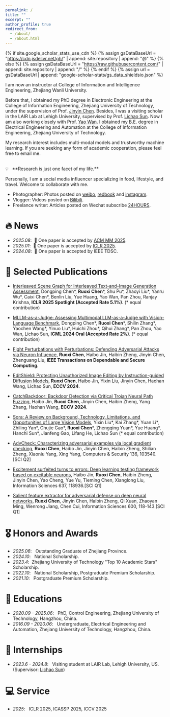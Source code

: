 ```yaml
---
permalink: /
title: ""
excerpt: ""
author_profile: true
redirect_from: 
  - /about/
  - /about.html
---
```


{% if site.google_scholar_stats_use_cdn %}
{% assign gsDataBaseUrl = "https://cdn.jsdelivr.net/gh/" | append: site.repository | append: "@" %}
{% else %}
{% assign gsDataBaseUrl = "https://raw.githubusercontent.com/" | append: site.repository | append: "/" %}
{% endif %}
{% assign url = gsDataBaseUrl | append: "google-scholar-stats/gs_data_shieldsio.json" %}

<span class='anchor' id='about-me'></span>

I am now an instructor at College of Information and Intelligence Engineering, Zhejiang Wanli University. 

Before that, I obtained my PhD degree in Electronic Engineering at the College of Information Engineering, Zhejiang University of Technology, under the supervision of Prof. [Jinyin Chen](http://121.196.145.171:8080/chenjinyin/). Besides, I was a visiting scholar in the LAIR Lab at Lehigh University, supervised by Prof. [Lichao Sun](https://lichao-sun.github.io/). Now I am also working closely with Prof. [Yao Wan](https://scholar.google.com/citations?user=c3MtqtMAAAAJ&hl=en).
I obtained my B.E. degree in Electrical Engineering and Automation at the College of Information Engineering, Zhejiang University of Technology.

My research interest includes multi-modal models and trustworthy machine learning. If you are seeking any form of academic cooperation, please feel free to email me.

<br/>
💡 &nbsp; **Research is just one facet of my life.** 

Personally, I am a social media influencer specializing in food, lifestyle, and travel. Welcome to collaborate with me.
- Photographer: Photos posted on [weibo](https://weibo.com/u/2900962381), [redbook](https://www.xiaohongshu.com/user/profile/5f30dfc3000000000100bb43?xhsshare=CopyLink&appuid=61bc33570000000010006e41&apptime=1716239785) and [instagram](https://www.instagram.com/dipsy0830?igsh=MXFkb3IycmcyY2RlYQ%3D%3D&utm_source=qr).
- Vlogger: Videos posted on [Bilibili](https://b23.tv/qs3fDIC).
- Freelance writer: Articles posted on Wechat subscribe [24HOURS](https://mp.weixin.qq.com/s/g2YgkbGvIrCevYSiA6IVEA).

# 🔥 News
- *2025.08*: &nbsp;🎉 One paper is accepted by [ACM MM 2025](https://acmmm2025.org/).
- *2025.01*: &nbsp;🎉 One paper is accepted by [ICLR 2025](https://iclr.cc/virtual/2025/papers.html).
- *2024.08*: &nbsp;🎉 One paper is accepted by IEEE TDSC.

# 📝 Selected Publications 

- [Interleaved Scene Graph for Interleaved Text-and-Image Generation Assessment](https://arxiv.org/pdf/2411.17188), Dongping Chen\*, **Ruoxi Chen**\*, Shu Pu\*, Zhaoyi Liu\*, Yanru Wu\*, Caixi Chen\*, Benlin Liu, Yue Huang, Yao Wan, Pan Zhou, Ranjay Krishna, **ICLR 2025 Spotlight  (Accepted Rate 5.1%)**. (\* equal contribution)
- [MLLM-as-a-Judge: Assessing Multimodal LLM-as-a-Judge with Vision-Language Benchmark](https://arxiv.org/pdf/2402.04788), Dongping Chen\*, **Ruoxi Chen**\*, Shilin Zhang\*, Yaochen Wang\*, Yinuo Liu\*, Huichi Zhou\*, Qihui Zhang\*, Pan Zhou, Yao Wan, Lichao Sun, **ICML 2024 Oral (Accepted Rate 2%)**. (\* equal contribution)
- [Fight Perturbations with Perturbations: Defending Adversarial Attacks via Neuron Influence](https://ieeexplore.ieee.org/abstract/document/10640242), **Ruoxi Chen**, Haibo Jin, Haibin Zheng, Jinyin Chen, Zhenguang Liu, **IEEE Transactions on Dependable and Secure Computing**.
- [EditShield: Protecting Unauthorized Image Editing by Instruction-guided Diffusion Models](https://arxiv.org/pdf/2311.12066), **Ruoxi Chen**, Haibo Jin, Yixin Liu, Jinyin Chen, Haohan Wang, Lichao Sun, **ECCV 2024**.
- [CatchBackdoor: Backdoor Detection via Critical Trojan Neural Path Fuzzing](https://www.ecva.net/papers/eccv_2024/papers_ECCV/papers/06326.pdf), Haibo Jin, **Ruoxi Chen**, Jinyin Chen, Haibin Zheng, Yang Zhang, Haohan Wang, **ECCV 2024**.

- [Sora: A Review on Background, Technology, Limitations, and Opportunities of Large Vision Models](https://arxiv.org/abs/2402.17177), Yixin Liu\*, Kai Zhang\*, Yuan Li\*, Zhiling Yan\*, Chujie Gao\*, **Ruoxi Chen**\*, Zhengqing Yuan\*, Yue Huang\*, Hanchi Sun\*, Jianfeng Gao, Lifang He, Lichao Sun (\* equal contribution)

- [AdvCheck: Characterizing adversarial examples via local gradient checking](https://www.sciencedirect.com/science/article/pii/S0167404823004509), **Ruoxi Chen**, Haibo Jin, Jinyin Chen, Haibin Zheng, Shilian Zheng, Xiaoniu Yang, Xing Yang, Computers & Security 136, 103540. \[SCI Q2\]

- [Excitement surfeited turns to errors: Deep learning testing framework based on excitable neurons](https://www.sciencedirect.com/science/article/pii/S0020025523005054), Haibo Jin, **Ruoxi Chen**, Haibin Zheng, Jinyin Chen, Yao Cheng, Yue Yu, Tieming Chen, Xianglong Liu, Information Sciences 637, 118936.\[SCI Q1\]

- [Salient feature extractor for adversarial defense on deep neural networks](https://www.sciencedirect.com/science/article/pii/S0020025522002754), **Ruoxi Chen**, Jinyin Chen, Haibin Zheng, Qi Xuan, Zhaoyan Ming, Wenrong Jiang, Chen Cui, Information Sciences 600, 118-143.\[SCI Q1\]

# 🎖️ Honors and Awards
- *2025.06*: &nbsp; Outstanding Graduate of Zhejiang Province.
- *2024.10*: &nbsp; National Scholarship.
- *2023.4*: &nbsp;Zhejiang University of Technology "Top 10 Academic Stars" Scholarship. 
- *2022.10*: &nbsp; National Scholarship, Postgraduate Premium Scholarship.
- *2021.10*: &nbsp; Postgraduate Premium Scholarship.
  
# 📖 Educations
- *2020.09 - 2025.06*: &nbsp; PhD, Control Engineering, Zhejiang University of Technology, Hangzhou, China. 
- *2016.09 - 2020.06*: &nbsp; Undergraduate, Electrical Engineering and Automation, Zhejiang University of Technology, Hangzhou, China. 


# 🔖 Internships
- *2023.6 - 2024.8*: &nbsp; Visiting student at LAIR Lab, Lehigh University, US. (Supervisor: [Lichao Sun](https://lichao-sun.github.io/))

# 💻 Service
- *2025*: &nbsp; ICLR 2025, ICASSP 2025, ICCV 2025
